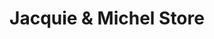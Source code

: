 ---
title: "Jacquie & Michel Store"
url: /roquebrune-sur-argens/jacquie-et-michel-store/
shop: érotique
---